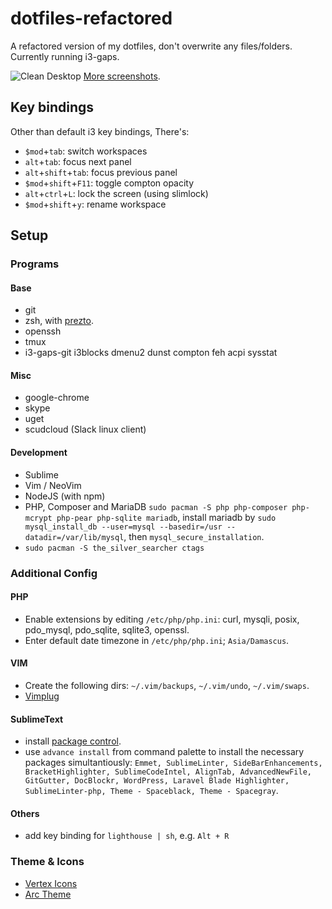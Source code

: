 # dotfiles-refactored

A refactored version of my dotfiles, don't overwrite any files/folders. Currently running i3-gaps.

![Clean Desktop](https://i.imgur.com/IN9AcJ5.png)
[More screenshots](https://imgur.com/gallery/eqG9N/).

## Key bindings

Other than default i3 key bindings, There's:

- `$mod`+`tab`: switch workspaces
- `alt`+`tab`: focus next panel
- `alt`+`shift`+`tab`: focus previous panel
- `$mod`+`shift`+`F11`: toggle compton opacity
- `alt`+`ctrl`+`L`: lock the screen (using slimlock)
- `$mod`+`shift`+`y`: rename workspace

## Setup

### Programs

#### Base

- git
- zsh, with [prezto](https://github.com/sorin-ionescu/prezto).
- openssh
- tmux
- i3-gaps-git i3blocks dmenu2 dunst compton feh acpi sysstat

#### Misc
- google-chrome
- skype
- uget
- scudcloud (Slack linux client)

#### Development

- Sublime
- Vim / NeoVim
- NodeJS (with npm)
- PHP, Composer and MariaDB `sudo pacman -S php php-composer php-mcrypt php-pear php-sqlite mariadb`, install mariadb by `sudo mysql_install_db --user=mysql --basedir=/usr --datadir=/var/lib/mysql`, then `mysql_secure_installation`.
- `sudo pacman -S the_silver_searcher ctags`

### Additional Config

#### PHP

- Enable extensions by editing `/etc/php/php.ini`: curl, mysqli, posix, pdo_mysql, pdo_sqlite, sqlite3, openssl.
- Enter default date timezone in `/etc/php/php.ini`; `Asia/Damascus`.

#### VIM
- Create the following dirs: `~/.vim/backups`, `~/.vim/undo`, `~/.vim/swaps`.
- [Vimplug](https://github.com/junegunn/vim-plug#usage)

#### SublimeText
- install [package control](https://packagecontrol.io/installation).
- use `advance install` from command palette to install the necessary packages simultantiously: `Emmet, SublimeLinter, SideBarEnhancements, BracketHighlighter, SublimeCodeIntel, AlignTab, AdvancedNewFile, GitGutter, DocBlockr, WordPress, Laravel Blade Highlighter, SublimeLinter-php, Theme - Spaceblack, Theme - Spacegray`.

#### Others
- add key binding for `lighthouse | sh`, e.g. `Alt + R`

### Theme & Icons
- [Vertex Icons](https://github.com/horst3180/Vertex-Icons)
- [Arc Theme](https://github.com/horst3180/Arc-theme)


